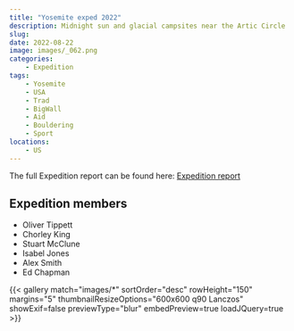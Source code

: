 ```yaml
---
title: "Yosemite exped 2022"
description: Midnight sun and glacial campsites near the Artic Circle
slug: 
date: 2022-08-22
image: images/_062.png
categories:
    - Expedition
tags:
    - Yosemite
    - USA
    - Trad
    - BigWall
    - Aid
    - Bouldering
    - Sport
locations:
    - US
---
```


The full Expedition report can be found here:
[Expedition report](/documents/yosemite_exped_2022.pdf)

## Expedition members
- Oliver Tippett
- Chorley King
- Stuart McClune
- Isabel Jones
- Alex Smith
- Ed Chapman

{{< gallery match="images/*" sortOrder="desc" rowHeight="150" margins="5" thumbnailResizeOptions="600x600 q90 Lanczos" showExif=false previewType="blur" embedPreview=true loadJQuery=true >}}
